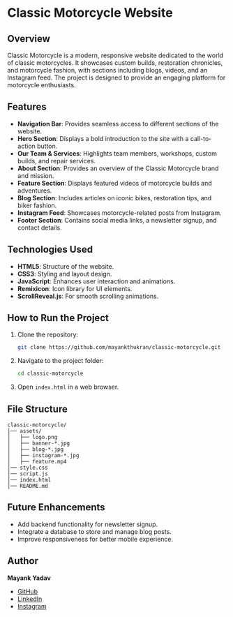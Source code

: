 # Classic Motorcycle Website

## Overview
Classic Motorcycle is a modern, responsive website dedicated to the world of classic motorcycles. It showcases custom builds, restoration chronicles, and motorcycle fashion, with sections including blogs, videos, and an Instagram feed. The project is designed to provide an engaging platform for motorcycle enthusiasts.

## Features
- **Navigation Bar**: Provides seamless access to different sections of the website.
- **Hero Section**: Displays a bold introduction to the site with a call-to-action button.
- **Our Team & Services**: Highlights team members, workshops, custom builds, and repair services.
- **About Section**: Provides an overview of the Classic Motorcycle brand and mission.
- **Feature Section**: Displays featured videos of motorcycle builds and adventures.
- **Blog Section**: Includes articles on iconic bikes, restoration tips, and biker fashion.
- **Instagram Feed**: Showcases motorcycle-related posts from Instagram.
- **Footer Section**: Contains social media links, a newsletter signup, and contact details.

## Technologies Used
- **HTML5**: Structure of the website.
- **CSS3**: Styling and layout design.
- **JavaScript**: Enhances user interaction and animations.
- **Remixicon**: Icon library for UI elements.
- **ScrollReveal.js**: For smooth scrolling animations.

## How to Run the Project
1. Clone the repository:
   ```bash
   git clone https://github.com/mayankthukran/classic-motorcycle.git
   ```
2. Navigate to the project folder:
   ```bash
   cd classic-motorcycle
   ```
3. Open `index.html` in a web browser.

## File Structure
```
classic-motorcycle/
│── assets/
│   ├── logo.png
│   ├── banner-*.jpg
│   ├── blog-*.jpg
│   ├── instagram-*.jpg
│   ├── feature.mp4
│── style.css
│── script.js
│── index.html
│── README.md
```

## Future Enhancements
- Add backend functionality for newsletter signup.
- Integrate a database to store and manage blog posts.
- Improve responsiveness for better mobile experience.

## Author
**Mayank Yadav**
- [GitHub](https://github.com/mayankthukran)
- [LinkedIn](https://www.linkedin.com/in/mayank-yadav-209273323/)
- [Instagram](https://www.instagram.com/_mayank_thukran/)
